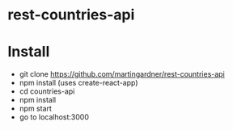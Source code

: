 # rest-countries-api

# Install

- git clone https://github.com/martingardner/rest-countries-api
- npm install (uses create-react-app)
- cd countries-api
- npm install
- npm start
- go to localhost:3000
